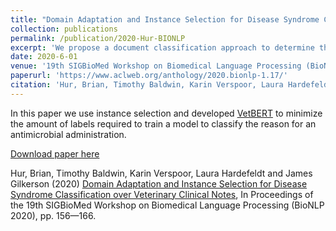 ```yaml
---
title: "Domain Adaptation and Instance Selection for Disease Syndrome Classification over Veterinary Clinical Notes"
collection: publications
permalink: /publication/2020-Hur-BIONLP
excerpt: 'We propose a document classification approach to determine the reason for administration of a given drug, with particular focus on domain adaptation from one drug to another, and instance selection to minimize annotation effort.'
date: 2020-6-01
venue: '19th SIGBioMed Workshop on Biomedical Language Processing (BioNLP 2020) @ ACL 2020'
paperurl: 'https://www.aclweb.org/anthology/2020.bionlp-1.17/'
citation: 'Hur, Brian, Timothy Baldwin, Karin Verspoor, Laura Hardefeldt and James Gilkerson (2020) Domain Adaptation and Instance Selection for Disease Syndrome Classification over Veterinary Clinical Notes, In Proceedings of the 19th SIGBioMed Workshop on Biomedical Language Processing (BioNLP 2020), pp. 156—166.'
---
```

In this paper we use instance selection and developed [VetBERT](https://github.com/havocy28/VetBERT) to minimize the amount of labels required to train a model to classify the reason for an antimicrobial administration.

[Download paper here](https://www.aclweb.org/anthology/2020.bionlp-1.17/)

Hur, Brian, Timothy Baldwin, Karin Verspoor, Laura Hardefeldt and James Gilkerson (2020) [Domain Adaptation and Instance Selection for Disease Syndrome Classification over Veterinary Clinical Notes](https://www.aclweb.org/anthology/2020.bionlp-1.17/), In Proceedings of the 19th SIGBioMed Workshop on Biomedical Language Processing (BioNLP 2020), pp. 156—166.